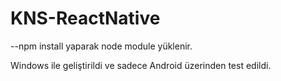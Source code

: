 # KNS-ReactNative

--npm install yaparak node module yüklenir.

Windows ile geliştirildi ve sadece Android üzerinden test edildi.
 
